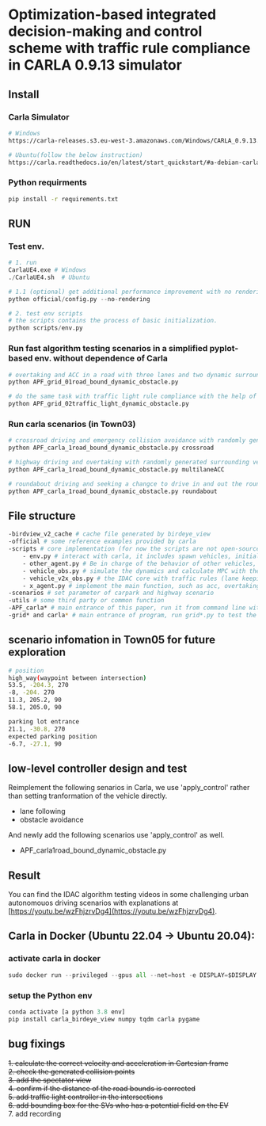 # Optimization-based integrated decision-making and control scheme with traffic rule compliance in CARLA 0.9.13 simulator

## Install

### Carla Simulator
```bash
# Windows
https://carla-releases.s3.eu-west-3.amazonaws.com/Windows/CARLA_0.9.13.zip

# Ubuntu(follow the below instruction)
https://carla.readthedocs.io/en/latest/start_quickstart/#a-debian-carla-installation
```

### Python requirments

```bash
pip install -r requirements.txt
```

## RUN

### Test env.

```python
# 1. run 
CarlaUE4.exe # Windows
./CarlaUE4.sh  # Ubuntu

# 1.1 (optional) get additional performance improvement with no rendering
python official/config.py --no-rendering

# 2. test env scripts
# the scripts contains the process of basic initialization.
python scripts/env.py
```

### Run fast algorithm testing scenarios in a simplified pyplot-based env. without dependence of Carla
```bash
# overtaking and ACC in a road with three lanes and two dynamic surrounding vehicles
python APF_grid_01road_bound_dynamic_obstacle.py

# do the same task with traffic light rule compliance with the help of APF
python APF_grid_02traffic_light_dynamic_obstacle.py 
```

### Run carla scenarios (in Town03)
``` bash 
# crossroad driving and emergency collision avoidance with randomly generated surrounding vehicles
python APF_carla_1road_bound_dynamic_obstacle.py crossroad

# highway driving and overtaking with randomly generated surrounding vehicles
python APF_carla_1road_bound_dynamic_obstacle.py multilaneACC

# roundabout driving and seeking a changce to drive in and out the roundabout with randomly generated surrounding vehicles
python APF_carla_1road_bound_dynamic_obstacle.py roundabout
```

## File structure
```bash
-birdview_v2_cache # cache file generated by birdeye_view
-official # some reference examples provided by carla
-scripts # core implementation (for now the scripts are not open-source, we will release them very soon. Keep watching please!)
    - env.py # interact with carla, it includes spawn vehicles, initial visualization and carla environment, etc.
    - other_agent.py # Be in charge of the behavior of other vehicles, like following the lane and change lane
    - vehicle_obs.py # simulate the dynamics and calculate MPC with the obstacle constraints
    - vehicle_v2x_obs.py # the IDAC core with traffic rules (lane keeping, not running to solid lane markings, not running a red light, etc)
    - x_agent.py # implement the main function, such as acc, overtaking and parking
-scenarios # set parameter of carpark and highway scenario
-utils # some third party or common function
-APF_carla* # main entrance of this paper, run it from command line with a augment (crossroad, multilaneACC, roundabout,...), before that you need to launch CarlaUE4 following the instruction above.
-grid* and carla* # main entrance of program, run grid*.py to test the algorithm. The name with *grid* means testing in grid enviroment. carla* need to run carla simulator first.
```
## scenario infomation in Town05 for future exploration

```bash
# position
high_way(waypoint between intersection)
53.5, -204.3, 270
-8, -204. 270
11.3, 205.2, 90
58.1, 205.0, 90

parking lot entrance
21.1, -30.8, 270
expected parking position
-6.7, -27.1, 90
```
## low-level controller design and test
Reimplement the following senarios in Carla, we use 'apply_control' rather than setting tranformation of the vehicle directly.

- lane following
- obstacle avoidance

And newly add the following scenarios use 'apply_control' as well.

- APF_carla1road_bound_dynamic_obstacle.py
## Result
You can find the IDAC algorithm testing videos in some challenging urban autonomouos driving scenarios with explanations at [https://youtu.be/wzFhjzrvDg4](https://youtu.be/wzFhjzrvDg4).


## Carla in Docker (Ubuntu 22.04 -> Ubuntu 20.04):
### activate carla in docker
```python
sudo docker run --privileged --gpus all --net=host -e DISPLAY=$DISPLAY carlasim/carla:latest /bin/bash ./CarlaUE4.sh
```
### setup the Python env
```python
conda activate [a python 3.8 env]
pip install carla_birdeye_view numpy tqdm carla pygame
```

## bug fixings

~~1. calculate the correct velocity and acceleration in Cartesian frame~~  
~~2. check the generated collision points~~  
~~3. add the spectator view~~  
~~4. confirm if the distance of the road bounds is corrected~~    
~~5. add traffic light controller in the intersections~~  
~~6. add bounding box for the SVs who has a potential field on the EV~~  
7. add recording  



